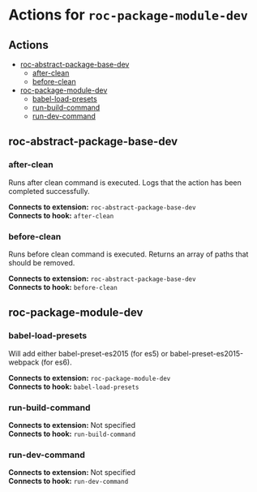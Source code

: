 # Actions for `roc-package-module-dev`

## Actions
* [roc-abstract-package-base-dev](#roc-abstract-package-base-dev)
  * [after-clean](#after-clean)
  * [before-clean](#before-clean)
* [roc-package-module-dev](#roc-package-module-dev)
  * [babel-load-presets](#babel-load-presets)
  * [run-build-command](#run-build-command)
  * [run-dev-command](#run-dev-command)

## roc-abstract-package-base-dev

### after-clean

Runs after clean command is executed. Logs that the action has been completed successfully.

__Connects to extension:__ `roc-abstract-package-base-dev`  
__Connects to hook:__ `after-clean`  

### before-clean

Runs before clean command is executed. Returns an array of paths that should be removed.

__Connects to extension:__ `roc-abstract-package-base-dev`  
__Connects to hook:__ `before-clean`  

## roc-package-module-dev

### babel-load-presets

Will add either babel-preset-es2015 (for es5) or babel-preset-es2015-webpack (for es6).

__Connects to extension:__ `roc-package-module-dev`  
__Connects to hook:__ `babel-load-presets`  

### run-build-command

__Connects to extension:__ Not specified  
__Connects to hook:__ `run-build-command`  

### run-dev-command

__Connects to extension:__ Not specified  
__Connects to hook:__ `run-dev-command`  
